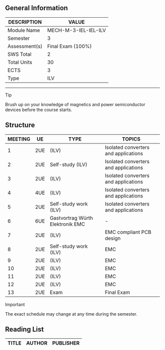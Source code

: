 ## General Information

| DESCRIPTION   | VALUE                |
|---------------|----------------------|
| Module Name   | MECH-M-3-IEL-IEL-ILV |
| Semester      | 3                    |
| Assessment(s) | Final Exam (100%)    |
| SWS Total     | 2                    |
| Total Units   | 30                   |
| ECTS          | 3                    |
| Type          | ILV                  |

---

> [!TIP]
> Brush up on your knowledge of magnetics and power semiconductor devices before the course starts.


## Structure


| MEETING | UE  | TYPE                             | TOPICS                               |
|---------|-----|----------------------------------|--------------------------------------|
| 1       | 2UE | (ILV)                            | Isolated converters and applications |
| 2       | 2UE | Self-study (ILV)                 | Isolated converters and applications |
| 3       | 2UE | (ILV)                            | Isolated converters and applications |
| 4       | 4UE | (ILV)                            | Isolated converters and applications |
| 5       | 2UE | Self-study work  (ILV)           | Isolated converters and applications |
| 6       | 6UE | Gastvortrag Würth Elektronik EMC | -                                    |
| 7       | 2UE | (ILV)                            | EMC compliant PCB design             |
| 8       | 2UE | Self-study work  (ILV)           | EMC                                  |
| 9       | 2UE | (ILV)                            | EMC                                  |
| 10      | 2UE | (ILV)                            | EMC                                  |
| 11      | 2UE | (ILV)                            | EMC                                  |
| 12      | 2UE | (ILV)                            | EMC                                  |
| 13      | 2UE | Exam                             | Final Exam                           |


> [!IMPORTANT]
> The exact schedule may change at any time during the semester. 


## Reading List

| TITLE | AUTHOR | PUBLISHER |
|----|----|----|
